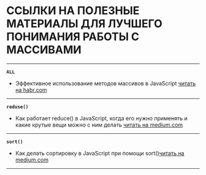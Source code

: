 # ССЫЛКИ НА ПОЛЕЗНЫЕ МАТЕРИАЛЫ ДЛЯ ЛУЧШЕГО ПОНИМАНИЯ РАБОТЫ С МАССИВАМИ

***
**```ALL```**
* Эффективное использование методов массивов в JavaScript [читать на habr.com](https://habr.com/ru/company/ruvds/blog/422091/)
***
**```reduse()```**
* Как работает reduce() в JavaScript, когда его нужно применять и какие крутые вещи можно с ним делать [читать на medium.com](https://medium.com/@stasonmars/как-работает-reduce-в-javascript-когда-его-нужно-применять-и-какие-крутые-вещи-можно-с-ним-b650c397bee6)
***
**```sort()```**
* Как делать сортировку в JavaScript при помощи sort()[читать на medium.com](https://medium.com/@stasonmars/как-делать-сортировку-в-javascript-при-помощи-sort-d492c97ccfdf)
***
